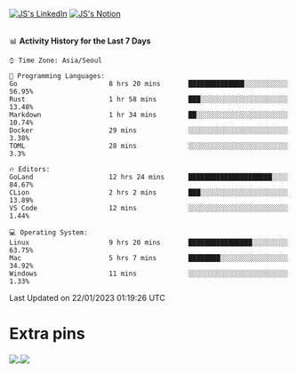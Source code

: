 
[![JS's LinkedIn](https://img.shields.io/badge/LinkedIn-blue?style=for-the-badge&logo=linkedin)](https://www.linkedin.com/in/jaeseung-lee-5a2a32139/) 
[![JS's Notion](https://img.shields.io/badge/Notion-black?style=for-the-badge&logo=notion)](https://bit.ly/ljswiki1) <br><br>
<!-- ![JS's GitHub stats](https://github-readme-stats-lemon-five.vercel.app/api?username=tkxkd0159&hide=contribs,prs,stars,issues&show_icons=true&theme=react&include_all_commits=true)   -->
<!-- ![Top Langs](https://github-readme-stats-lemon-five.vercel.app/api/top-langs/?username=tkxkd0159&layout=compact&hide=jupyter%20notebook,scss,html,css&langs_count=10)  -->


<!--START_SECTION:waka-->
📊 **Activity History for the Last 7 Days** 

```text
⌚︎ Time Zone: Asia/Seoul

💬 Programming Languages: 
Go                       8 hrs 20 mins       ██████████████░░░░░░░░░░░   56.95% 
Rust                     1 hr 58 mins        ███░░░░░░░░░░░░░░░░░░░░░░   13.48% 
Markdown                 1 hr 34 mins        ██░░░░░░░░░░░░░░░░░░░░░░░   10.74% 
Docker                   29 mins             ░░░░░░░░░░░░░░░░░░░░░░░░░   3.38% 
TOML                     28 mins             ░░░░░░░░░░░░░░░░░░░░░░░░░   3.3%

🔥 Editors: 
GoLand                   12 hrs 24 mins      █████████████████████░░░░   84.67% 
CLion                    2 hrs 2 mins        ███░░░░░░░░░░░░░░░░░░░░░░   13.89% 
VS Code                  12 mins             ░░░░░░░░░░░░░░░░░░░░░░░░░   1.44%

💻 Operating System: 
Linux                    9 hrs 20 mins       ████████████████░░░░░░░░░   63.75% 
Mac                      5 hrs 7 mins        ████████░░░░░░░░░░░░░░░░░   34.92% 
Windows                  11 mins             ░░░░░░░░░░░░░░░░░░░░░░░░░   1.33%

```


 Last Updated on 22/01/2023 01:19:26 UTC
<!--END_SECTION:waka-->

# Extra pins
<a href="https://github.com/tkxkd0159/tkxkd0159.github.io">
  <img align="center" src="https://github-readme-stats-lemon-five.vercel.app/api/pin/?username=tkxkd0159&repo=nft-card-game&theme=react" />
</a>
<a href="https://github.com/tkxkd0159/dsalgo">
  <img align="center" src="https://github-readme-stats-lemon-five.vercel.app/api/pin/?username=tkxkd0159&repo=dsalgo&theme=react" />
</a>

<!---
- 🔭 I’m currently working on ...
- 🌱 I’m currently learning blockchain and distributed network
- 👯 I’m looking to collaborate on ...
- 🤔 I’m looking for help with ...
- 💬 Ask me about ...
- 📫 How to reach me: ...
- 😄 Pronouns: ...
- ⚡ Fun fact: ...
-->
